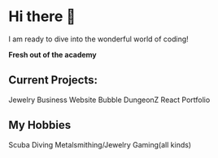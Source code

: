 # Hi there 👋
I am ready to dive into the wonderful world of coding!

**Fresh out of the academy**

## Current Projects:
Jewelry Business Website
Bubble DungeonZ
React Portfolio

## My Hobbies
Scuba Diving 
Metalsmithing/Jewelry
Gaming(all kinds)


<!--
**madrodgerflynn/madrodgerflynn** is a ✨ _special_ ✨ repository because its `README.md` (this file) appears on your GitHub profile.

Here are some ideas to get you started:

- 🔭 I’m currently working on ...
- 🌱 I’m currently learning ...
- 👯 I’m looking to collaborate on ...
- 🤔 I’m looking for help with ...
- 💬 Ask me about ...
- 📫 How to reach me: ...
- 😄 Pronouns: ...
- ⚡ Fun fact: ...
-->
